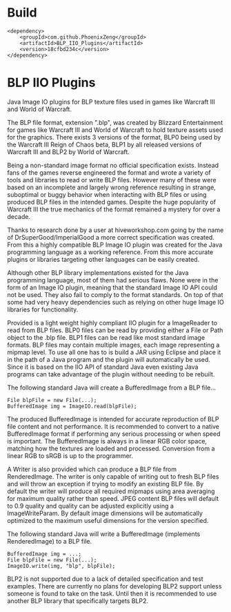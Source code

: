 
# Build
	<dependency>
	    <groupId>com.github.PhoenixZeng</groupId>
	    <artifactId>BLP_IIO_Plugins</artifactId>
	    <version>18cfbd234c</version>
	</dependency>

# BLP IIO Plugins
Java Image IO plugins for BLP texture files used in games like Warcraft III and World of Warcraft.

The BLP file format, extension ".blp", was created by Blizzard Entertainment for games like Warcraft III and World of Warcraft to hold texture assets used for the graphics. There exists 3 versions of the format, BLP0 being used by the Warcraft III Reign of Chaos beta, BLP1 by all released versions of Warcraft III and BLP2 by World of Warcraft.

Being a non-standard image format no official specification exists. Instead fans of the games reverse engineered the format and wrote a variety of tools and libraries to read or write BLP files. However many of these were based on an incomplete and largely wrong reference resulting in strange, suboptimal or buggy behavior when interacting with BLP files or using produced BLP files in the intended games. Despite the huge popularity of Warcraft III the true mechanics of the format remained a mystery for over a decade.

Thanks to research done by a user at hiveworkshop.com going by the name of DrSuperGood/ImperialGood a more correct specification was created. From this a highly compatible BLP Image IO plugin was created for the Java programming language as a working reference. From this more accurate plugins or libraries targeting other languages can be easily created.

Although other BLP library implementations existed for the Java programming language, most of them had serious flaws. None were in the form of an Image IO plugin, meaning that the standard Image IO API could not be used. They also fail to comply to the format standards. On top of that some had very heavy dependencies such as relying on other huge Image IO libraries for functionality.

Provided is a light weight highly compliant IIO plugin for a ImageReader to read from BLP files. BLP0 files can be read by providing either a File or Path object to the .blp file. BLP1 files can be read like most standard image formats. BLP files may contain multiple images, each image representing a mipmap level. To use all one has to is build a JAR using Eclipse and place it in the path of a Java program and the plugin will automatically be used. Since it is based on the IIO API of standard Java even existing Java programs can take advantage of the plugin without needing to be rebuilt.

The following standard Java will create a BufferedImage from a BLP file... 
 
	File blpFile = new File(...);
	BufferedImage img = ImageIO.read(blpFile);
  
The produced BufferedImage is intended for accurate reproduction of BLP file content and not performance. It is recommended to convert to a native BufferedImage format if performing any serious processing or when speed is important. The BufferedImage is always in a linear RGB color space, matching how the textures are loaded and processed. Conversion from a linear RGB to sRGB is up to the programmer.

A Writer is also provided which can produce a BLP file from RenderedImage. The writer is only capable of writing out to fresh BLP files and will throw an exception if trying to modify an existing BLP file. By default the writer will produce all required mipmaps using area averaging for maximum quality rather than speed. JPEG content BLP files will default to 0.9 quality and quality can be adjusted explicitly using a ImageWriteParam. By default image dimensions will be automatically optimized to the maximum useful dimensions for the version specified.

The following standard Java will write a BufferedImage (implements RenderedImage) to a BLP file.

	BufferedImage img = ...;
	File blpFile = new File(...);
	ImageIO.write(img, "blp", blpFile);

BLP2 is not supported due to a lack of detailed specification and test examples. There are currently no plans for developing BLP2 support unless someone is found to take on the task. Until then it is recommended to use another BLP library that specifically targets BLP2.

